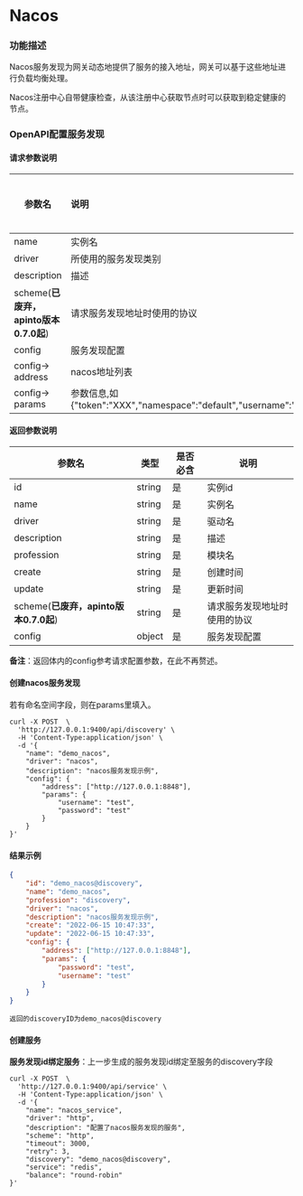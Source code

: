 # Nacos

### 功能描述

Nacos服务发现为网关动态地提供了服务的接入地址，网关可以基于这些地址进行负载均衡处理。

Nacos注册中心自带健康检查，从该注册中心获取节点时可以获取到稳定健康的节点。




### OpenAPI配置服务发现

#### 请求参数说明


| 参数名                                | 说明                                                         | 是否必填 | 默认值 | 值可能性        |
| ------------------------------------- | :----------------------------------------------------------- | -------- | ------ | --------------- |
| name                                  | 实例名                                                       | 是       |        | string          |
| driver                                | 所使用的服务发现类别                                         | 是       |        | "nacos"         |
| description                           | 描述                                                         | 否       |        | string          |
| scheme(**已废弃，apinto版本0.7.0起**) | 请求服务发现地址时使用的协议                                 | 否       | "http" | ["http","https] |
| config                                | 服务发现配置                                                 | 是       |        | object          |
| config-> address                      | nacos地址列表                                                | 是       |        | array_string    |
| config-> params                       | 参数信息,如{"token":"XXX","namespace":"default","username":"XXX","password":"xxx"} | 是       |        | object          |



#### 返回参数说明


| 参数名                                | 类型   | 是否必含 | 说明                         |
| ------------------------------------- | ------ | -------- | ---------------------------- |
| id                                    | string | 是       | 实例id                       |
| name                                  | string | 是       | 实例名                       |
| driver                                | string | 是       | 驱动名                       |
| description                           | string | 是       | 描述                         |
| profession                            | string | 是       | 模块名                       |
| create                                | string | 是       | 创建时间                     |
| update                                | string | 是       | 更新时间                     |
| scheme(**已废弃，apinto版本0.7.0起**) | string | 是       | 请求服务发现地址时使用的协议 |
| config                                | object | 是       | 服务发现配置                 |

**备注**：返回体内的config参考请求配置参数，在此不再赘述。



#### 创建nacos服务发现

若有命名空间字段，则在params里填入。

```shell
curl -X POST  \
  'http://127.0.0.1:9400/api/discovery' \
  -H 'Content-Type:application/json' \
  -d '{
	"name": "demo_nacos",
	"driver": "nacos",
	"description": "nacos服务发现示例",
	"config": {
		"address": ["http://127.0.0.1:8848"],
		"params": {
			"username": "test",
			"password": "test"
		}
	}
}'
```



#### 结果示例

```json
{
	"id": "demo_nacos@discovery",
	"name": "demo_nacos",
	"profession": "discovery",
	"driver": "nacos",
	"description": "nacos服务发现示例",
	"create": "2022-06-15 10:47:33",
	"update": "2022-06-15 10:47:33",
	"config": {
		"address": ["http://127.0.0.1:8848"],
		"params": {
			"password": "test",
			"username": "test"
		}
	}
}
```

```
返回的discoveryID为demo_nacos@discovery
```



#### 创建服务

**服务发现id绑定服务**：上一步生成的服务发现id绑定至服务的discovery字段

```shell
curl -X POST  \
  'http://127.0.0.1:9400/api/service' \
  -H 'Content-Type:application/json' \
  -d '{
	"name": "nacos_service",
	"driver": "http",
	"description": "配置了nacos服务发现的服务",
	"scheme": "http",
	"timeout": 3000,
	"retry": 3,
	"discovery": "demo_nacos@discovery",
	"service": "redis",
	"balance": "round-robin"
}'
```



